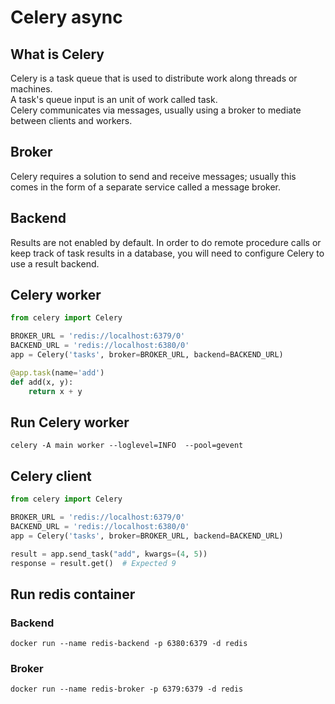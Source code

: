 # Celery async

## What is Celery
Celery is a task queue that is used to distribute work along threads or machines.  
A task's queue input is an unit of work called task.  
Celery communicates via messages, usually using a broker to mediate between clients and workers.

## Broker
Celery requires a solution to send and receive messages; usually this comes in the form of a separate service called a message broker.

## Backend
Results are not enabled by default. In order to do remote procedure calls or keep track of task results in a database, you will need to configure Celery to use a result backend.

## Celery worker
```py
from celery import Celery

BROKER_URL = 'redis://localhost:6379/0'
BACKEND_URL = 'redis://localhost:6380/0'
app = Celery('tasks', broker=BROKER_URL, backend=BACKEND_URL)

@app.task(name='add')
def add(x, y):
    return x + y
```

## Run Celery worker
```celery -A main worker --loglevel=INFO  --pool=gevent```


## Celery client
```py
from celery import Celery

BROKER_URL = 'redis://localhost:6379/0'
BACKEND_URL = 'redis://localhost:6380/0'
app = Celery('tasks', broker=BROKER_URL, backend=BACKEND_URL)

result = app.send_task("add", kwargs=(4, 5))
response = result.get()  # Expected 9
```

## Run redis container

### Backend
```
docker run --name redis-backend -p 6380:6379 -d redis
```

### Broker
```
docker run --name redis-broker -p 6379:6379 -d redis
```